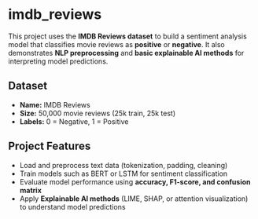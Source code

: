 # imdb_reviews


This project uses the **IMDB Reviews dataset** to build a sentiment analysis model that classifies movie reviews as **positive** or **negative**. It also demonstrates **NLP preprocessing** and **basic explainable AI methods** for interpreting model predictions.

## Dataset
- **Name:** IMDB Reviews  
- **Size:** 50,000 movie reviews (25k train, 25k test)  
- **Labels:** 0 = Negative, 1 = Positive  

## Project Features
- Load and preprocess text data (tokenization, padding, cleaning)  
- Train models such as BERT or LSTM for sentiment classification  
- Evaluate model performance using **accuracy, F1-score, and confusion matrix**  
- Apply **Explainable AI methods** (LIME, SHAP, or attention visualization) to understand model predictions
